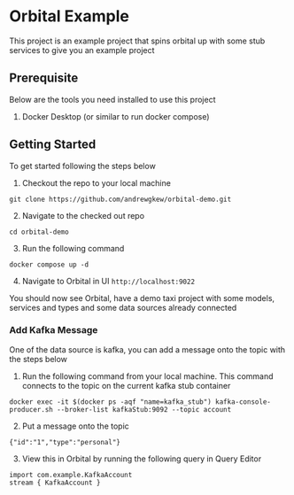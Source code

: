 # Orbital Example
This project is an example project that spins orbital up with some stub services to give you an example project

## Prerequisite
Below are the tools you need installed to use this project
1. Docker Desktop (or similar to run docker compose)

## Getting Started
To get started following the steps below

1. Checkout the repo to your local machine
```shell
git clone https://github.com/andrewgkew/orbital-demo.git
```
2. Navigate to the checked out repo
```shell
cd orbital-demo
```
3. Run the following command
```shell
docker compose up -d
```
4. Navigate to Orbital in UI `http://localhost:9022`

You should now see Orbital, have a demo taxi project with some models, services and types
and some data sources already connected

### Add Kafka Message
One of the data source is kafka, you can add a message onto the topic with the steps below
1. Run the following command from your local machine. This command connects to the topic
on the current kafka stub container
```shell
docker exec -it $(docker ps -aqf "name=kafka_stub") kafka-console-producer.sh --broker-list kafkaStub:9092 --topic account
```
2. Put a message onto the topic
```shell
{"id":"1","type":"personal"}
```
3. View this in Orbital by running the following query in Query Editor
```shell
import com.example.KafkaAccount
stream { KafkaAccount }
```
